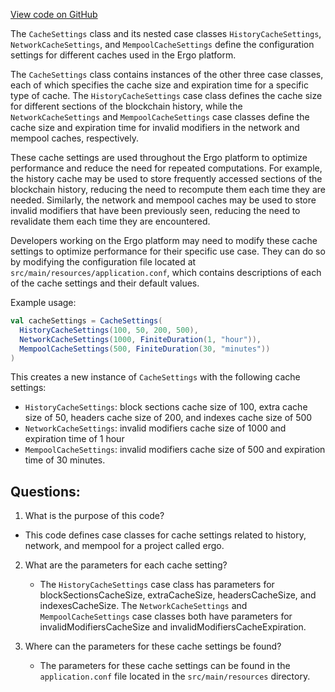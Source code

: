 [View code on GitHub](https://github.com/ergoplatform/ergo/src/main/scala/org/ergoplatform/settings/CacheSettings.scala)

The `CacheSettings` class and its nested case classes `HistoryCacheSettings`, `NetworkCacheSettings`, and `MempoolCacheSettings` define the configuration settings for different caches used in the Ergo platform. 

The `CacheSettings` class contains instances of the other three case classes, each of which specifies the cache size and expiration time for a specific type of cache. The `HistoryCacheSettings` case class defines the cache size for different sections of the blockchain history, while the `NetworkCacheSettings` and `MempoolCacheSettings` case classes define the cache size and expiration time for invalid modifiers in the network and mempool caches, respectively.

These cache settings are used throughout the Ergo platform to optimize performance and reduce the need for repeated computations. For example, the history cache may be used to store frequently accessed sections of the blockchain history, reducing the need to recompute them each time they are needed. Similarly, the network and mempool caches may be used to store invalid modifiers that have been previously seen, reducing the need to revalidate them each time they are encountered.

Developers working on the Ergo platform may need to modify these cache settings to optimize performance for their specific use case. They can do so by modifying the configuration file located at `src/main/resources/application.conf`, which contains descriptions of each of the cache settings and their default values.

Example usage:

```scala
val cacheSettings = CacheSettings(
  HistoryCacheSettings(100, 50, 200, 500),
  NetworkCacheSettings(1000, FiniteDuration(1, "hour")),
  MempoolCacheSettings(500, FiniteDuration(30, "minutes"))
)
```

This creates a new instance of `CacheSettings` with the following cache settings:
- `HistoryCacheSettings`: block sections cache size of 100, extra cache size of 50, headers cache size of 200, and indexes cache size of 500
- `NetworkCacheSettings`: invalid modifiers cache size of 1000 and expiration time of 1 hour
- `MempoolCacheSettings`: invalid modifiers cache size of 500 and expiration time of 30 minutes.
## Questions: 
 1. What is the purpose of this code?
   - This code defines case classes for cache settings related to history, network, and mempool for a project called ergo.

2. What are the parameters for each cache setting?
   - The `HistoryCacheSettings` case class has parameters for blockSectionsCacheSize, extraCacheSize, headersCacheSize, and indexesCacheSize. The `NetworkCacheSettings` and `MempoolCacheSettings` case classes both have parameters for invalidModifiersCacheSize and invalidModifiersCacheExpiration.

3. Where can the parameters for these cache settings be found?
   - The parameters for these cache settings can be found in the `application.conf` file located in the `src/main/resources` directory.